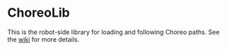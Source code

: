 # ChoreoLib

This is the robot-side library for loading and following Choreo paths. See the [wiki](https://sleipnirgroup.github.io/Choreo/choreolib/installation/) for more details.
